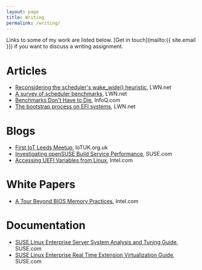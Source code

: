 ```yaml
---
layout: page
title: Writing
permalink: /writing/
---
```


Links to some of my work are listed below. [Get in touch](mailto:{{ site.email }}) if you want to discuss a writing assignment.


# Articles <a name="articles"></a> #
 - [Reconsidering the scheduler's wake_wide() heuristic](https://lwn.net/SubscriberLink/728942/2550809e7d19583d/), LWN.net
 - [A survey of scheduler benchmarks](https://lwn.net/SubscriberLink/725238/904b69ce929e5758/), LWN.net
 - [Benchmarks Don't Have to Die](https://www.infoq.com/articles/traditional-benchmark-lifespan), InfoQ.com
 - [The bootstrap process on EFI systems](https://lwn.net/Articles/632528/), LWN.net

# Blogs <a name="blogs"></a> #
 - [First IoT Leeds Meetup](https://iotuk.org.uk/first-iot-leeds-meetup/), IoTUK.org.uk
 - [Investigating openSUSE Build Service Performance](https://www.suse.com/communities/blog/investigating-opensuse-build-service-performance/), SUSE.com
 - [Accessing UEFI Variables from Linux](http://firmware.intel.com/blog/accessing-uefi-variables-linux), Intel.com

# White Papers <a name="whitepapers"></a> #
 - [A Tour Beyond BIOS Memory Practices](https://firmware.intel.com/sites/default/files/resources/A_Tour_Beyond_BIOS_Memory_Practices_with_UEFI.pdf), Intel.com

# Documentation <a name="documentation"></a> #
 - [SUSE Linux Enterprise Server System Analysis and Tuning Guide](https://www.suse.com/documentation/sles-12/singlehtml/book_sle_tuning/book_sle_tuning.html#cha.tuning.taskscheduler), SUSE.com
 - [SUSE Linux Enterprise Real Time Extension Virtualization Guide](https://www.suse.com/documentation/slerte-12/book_slert_qs/data/art_slert_virtguide.html), SUSE.com
